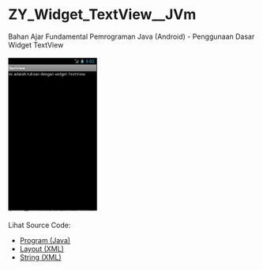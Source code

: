 # ZY_Widget_TextView__JVm
Bahan Ajar Fundamental Pemrograman Java (Android) - Penggunaan Dasar Widget TextView<br><br>
<img src="https://github.com/RizkyKhapidsyah/ZY_Widget_TextView__JVm/blob/master/TextView/result/001.PNG" height=310px width=180px><br><br>
Lihat Source Code:<br>
- <a href="https://github.com/RizkyKhapidsyah/ZY_Widget_TextView__JVm/blob/master/TextView/src/com/wilis/textview/textview.java">Program (Java)</a><br>
- <a href="https://github.com/RizkyKhapidsyah/ZY_Widget_TextView__JVm/blob/master/TextView/res/layout/main.xml">Layout (XML)</a><br>
- <a href="https://github.com/RizkyKhapidsyah/ZY_Widget_TextView__JVm/blob/master/TextView/res/values/strings.xml">String (XML)</a>
